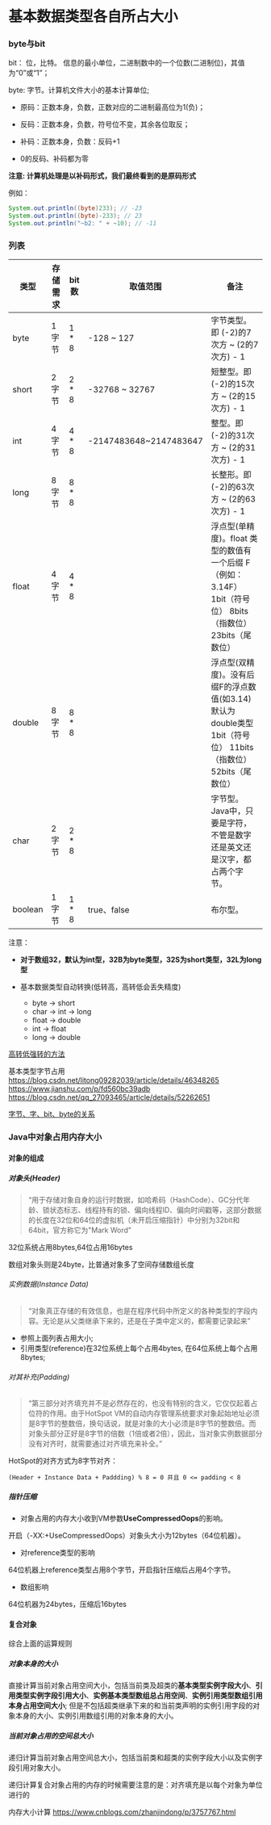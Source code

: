 # 基本数据类型各自所占大小



### byte与bit

bit： 位，比特。 信息的最小单位，二进制数中的一个位数(二进制位)，其值为“0”或“1”；

byte: 字节。计算机文件大小的基本计算单位;



- 原码：正数本身，负数，正数对应的二进制最高位为1(负)；

- 反码：正数本身，负数，符号位不变，其余各位取反；

- 补码：正数本身，负数：反码+1
- 0的反码、补码都为零

**注意: 计算机处理是以补码形式，我们最终看到的是原码形式**

例如：

```java
System.out.println((byte)233); // -23
System.out.println((byte)-233); // 23
System.out.println("~b2: " + ~10); // -11
```



### 列表

| 类型    | 存储需求 | bit 数 | 取值范围               | 备注                                                         |
| ------- | -------- | ------ | ---------------------- | ------------------------------------------------------------ |
| byte    | 1字节    | 1 * 8  | -128 ~ 127             | 字节类型。即 (-2)的7次方 ~ (2的7次方) - 1                    |
| short   | 2字节    | 2 * 8  | -32768 ~ 32767         | 短整型。即 (-2)的15次方 ~ (2的15次方) - 1                    |
| int     | 4字节    | 4 * 8  | -2147483648~2147483647 | 整型。即 (-2)的31次方 ~ (2的31次方) - 1                      |
| long    | 8字节    | 8 * 8  |                        | 长整形。即 (-2)的63次方 ~ (2的63次方) - 1                    |
| float   | 4字节    | 4 * 8  |                        | 浮点型(单精度)。float 类型的数值有一个后缀 F（例如：3.14F）<br />1bit（符号位） 8bits（指数位） 23bits（尾数位） |
| double  | 8字节    | 8 * 8  |                        | 浮点型(双精度)。没有后缀F的浮点数值(如3.14)默认为double类型<br />1bit（符号位） 11bits（指数位） 52bits（尾数位） |
| char    | 2字节    | 2 * 8  |                        | 字节型。Java中，只要是字符，不管是数字还是英文还是汉字，都占两个字节。 |
| boolean | 1字节    | 1 * 8  | true、false            | 布尔型。                                                     |

注意：

- **对于数组32，默认为int型，32B为byte类型，32S为short类型，32L为long型**

- 基本数据类型自动转换(低转高，高转低会丢失精度)
    - byte -> short
    - char -> int -> long
    - float -> double
    - int -> float
    - long -> double

[高转低强转的方法](https://www.cnblogs.com/1020182600HENG/p/6765466.html)



基本类型字节占用
https://blog.csdn.net/litong09282039/article/details/46348265
https://www.jianshu.com/p/fd560bc39adb
https://blog.csdn.net/qq_27093465/article/details/52262651

[字节、字、bit、byte的关系](https://blog.csdn.net/wanlixingzhe/article/details/7107923)



### Java中对象占用内存大小

#### 对象的组成

##### 对象头(Header)

> “用于存储对象自身的运行时数据，如哈希码（HashCode）、GC分代年龄、锁状态标志、线程持有的锁、偏向线程ID、偏向时间戳等，这部分数据的长度在32位和64位的虚拟机（未开启压缩指针）中分别为32bit和64bit，官方称它为"Mark Word”
>

32位系统占用8bytes,64位占用16bytes

数组对象头则是24byte，比普通对象多了空间存储数组长度

###### 实例数据(Instance Data)

> “对象真正存储的有效信息，也是在程序代码中所定义的各种类型的字段内容。无论是从父类继承下来的，还是在子类中定义的，都需要记录起来”
>

- 参照上面列表占用大小;
- 引用类型(reference)在32位系统上每个占用4bytes, 在64位系统上每个占用8bytes;

###### 对其补充(Padding)

>“第三部分对齐填充并不是必然存在的，也没有特别的含义，它仅仅起着占位符的作用。由于HotSpot VM的自动内存管理系统要求对象起始地址必须是8字节的整数倍，换句话说，就是对象的大小必须是8字节的整数倍。而对象头部分正好是8字节的倍数（1倍或者2倍），因此，当对象实例数据部分没有对齐时，就需要通过对齐填充来补全。”

HotSpot的对齐方式为8字节对齐：

```
(Header + Instance Data + Paddding) % 8 = 0 并且 0 <= padding < 8
```



##### 指针压缩

- 对象占用的内存大小收到VM参数**UseCompressedOops**的影响。

开启（-XX:+UseCompressedOops）对象头大小为12bytes（64位机器）。

- 对reference类型的影响

64位机器上reference类型占用8个字节，开启指针压缩后占用4个字节。

- 数组影响

64位机器为24bytes，压缩后16bytes



#### 复合对象

综合上面的运算规则

##### 对象本身的大小

直接计算当前对象占用空间大小，包括当前类及超类的**基本类型实例字段大小**、**引用类型实例字段引用大小**、**实例基本类型数组总占用空间**、**实例引用类型数组引用本身占用空间大小**; 但是不包括超类继承下来的和当前类声明的实例引用字段的对象本身的大小、实例引用数组引用的对象本身的大小。 

##### 当前对象占用的空间总大小

递归计算当前对象占用空间总大小，包括当前类和超类的实例字段大小以及实例字段引用对象大小。

递归计算复合对象占用的内存的时候需要注意的是：对齐填充是以每个对象为单位进行的



内存大小计算
https://www.cnblogs.com/zhanjindong/p/3757767.html


